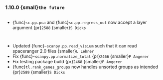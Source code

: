 ### 1.10.0 {small}`the future`

```{rubric} Features
```

* {func}`sc.pp.pca` and {func}`sc.pp.regress_out` now accept a layer argument {pr}`2588` {smaller}`S Dicks`


```{rubric} Docs
```

```{rubric} Bug fixes
```

* Updated {func}`~scanpy.pp.read_visium` such that it can read spaceranger 2.0 files {smaller}`L Lehner`
* Fix {func}`~scanpy.pp.normalize_total` {pr}`2466` {smaller}`P Angerer`
* Fix testing package build {pr}`2468` {smaller}`P Angerer`
* {func}`tl.rank_genes_groups` now handles unsorted groups as intended {pr}`2589` {smaller}`S Dicks`

```{rubric} Ecosystem
```
